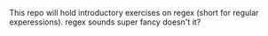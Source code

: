 This repo will hold introductory exercises on regex (short for regular experessions). regex sounds super fancy doesn't it?
